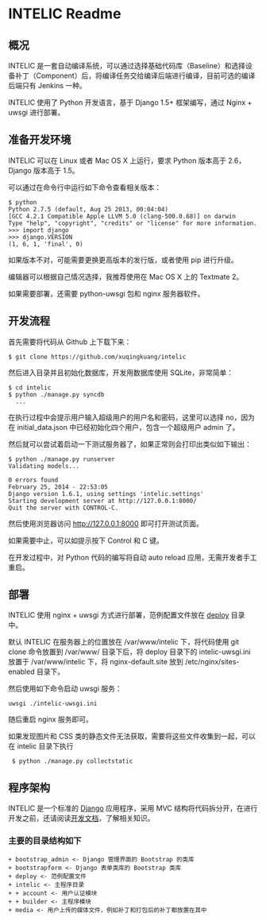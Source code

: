 INTELIC Readme
==============



概况
---

INTELIC 是一套自动编译系统，可以通过选择基础代码库（Baseline）和选择设备补丁（Component）后，将编译任务交给编译后端进行编译，目前可选的编译后端只有 Jenkins 一种。

INTELIC 使用了 Python 开发语言，基于 Django 1.5+ 框架编写，通过 Nginx + uwsgi 进行部署。

准备开发环境
-----------

INTELIC 可以在 Linux 或者 Mac OS X 上运行，要求 Python 版本高于 2.6，Django 版本高于 1.5。

可以通过在命令行中运行如下命令查看相关版本：

    $ python
    Python 2.7.5 (default, Aug 25 2013, 00:04:04) 
    [GCC 4.2.1 Compatible Apple LLVM 5.0 (clang-500.0.68)] on darwin
    Type "help", "copyright", "credits" or "license" for more information.
    >>> import django
    >>> django.VERSION
    (1, 6, 1, 'final', 0)

如果版本不对，可能需要更换更高版本的发行版，或者使用 pip 进行升级。

编辑器可以根据自己情况选择，我推荐使用在 Mac OS X 上的 Textmate 2。

如果需要部署，还需要 python-uwsgi 包和 nginx 服务器软件。

开发流程
-------

首先需要将代码从 Github 上下载下来：

    $ git clone https://github.com/xuqingkuang/intelic

然后进入目录并且初始化数据库，开发用数据库使用 SQLite，非常简单：

    $ cd intelic
    $ python ./manage.py syncdb
      ...

在执行过程中会提示用户输入超级用户的用户名和密码，这里可以选择 no，因为在 initial_data.json 中已经初始化四个用户，包含一个超级用户 admin 了。

然后就可以尝试着启动一下测试服务器了，如果正常则会打印出类似如下输出：

    $ python ./manage.py runserver
    Validating models...

    0 errors found
    February 25, 2014 - 22:53:05
    Django version 1.6.1, using settings 'intelic.settings'
    Starting development server at http://127.0.0.1:8000/
    Quit the server with CONTROL-C.

然后使用浏览器访问 http://127.0.0.1:8000 即可打开测试页面。
    
如果需要中止，可以如提示按下 Control 和 C 键。

在开发过程中，对 Python 代码的编写将自动 auto reload 应用，无需开发者手工重启。

部署
---

INTELIC 使用 nginx + uwsgi 方式进行部署，范例配置文件放在 [deploy](https://github.com/xuqingkuang/intelic/tree/master/deploy) 目录中。


默认 INTELIC 在服务器上的位置放在 /var/www/intelic 下，将代码使用 git clone 命令放置到 /var/www/ 目录下后，将 deploy 目录下的 intelic-uwsgi.ini 放置于 /var/www/intelic 下，将 nginx-default.site 放到 /etc/nginx/sites-enabled 目录下。


然后使用如下命令启动 uwsgi 服务：

    uwsgi ./intelic-uwsgi.ini
    
随后重启 nginx 服务即可。

如果发现图片和 CSS 类的静态文件无法获取，需要将这些文件收集到一起，可以在 intelic 目录下执行

     $ python ./manage.py collectstatic

程序架构
-------

INTELIC 是一个标准的 [Django](https://www.djangoproject.com) 应用程序，采用 MVC 结构将代码拆分开，在进行开发之前，还请阅读[开发文档](https://docs.djangoproject.com)，了解相关知识。

### 主要的目录结构如下

    + bootstrap_admin <- Django 管理界面的 Bootstrap 的类库
    + bootstrapform <- Django 表单类库的 Bootstrap 类库
    + deploy <- 范例配置文件
    + intelic <- 主程序目录
    + + account <- 用户认证模块
    + + builder <- 主程序模块
    + media <- 用户上传的媒体文件，例如补丁和打包后的补丁都放置在其中

